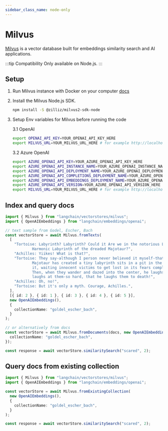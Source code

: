 ```yaml
---
sidebar_class_name: node-only
---
```


# Milvus

[Milvus](https://milvus.io/) is a vector database built for embeddings similarity search and AI applications.

:::tip Compatibility
Only available on Node.js.
:::

## Setup

1. Run Milvus instance with Docker on your computer [docs](https://milvus.io/docs/v2.1.x/install_standalone-docker.md)
2. Install the Milvus Node.js SDK.

   ```bash npm2yarn
   npm install -S @zilliz/milvus2-sdk-node
   ```

3. Setup Env variables for Milvus before running the code

   3.1 OpenAI

   ```bash
   export OPENAI_API_KEY=YOUR_OPENAI_API_KEY_HERE
   export MILVUS_URL=YOUR_MILVUS_URL_HERE # for example http://localhost:19530
   ```

   3.2 Azure OpenAI

   ```bash
   export AZURE_OPENAI_API_KEY=YOUR_AZURE_OPENAI_API_KEY_HERE
   export AZURE_OPENAI_API_INSTANCE_NAME=YOUR_AZURE_OPENAI_INSTANCE_NAME_HERE
   export AZURE_OPENAI_API_DEPLOYMENT_NAME=YOUR_AZURE_OPENAI_DEPLOYMENT_NAME_HERE
   export AZURE_OPENAI_API_COMPLETIONS_DEPLOYMENT_NAME=YOUR_AZURE_OPENAI_COMPLETIONS_DEPLOYMENT_NAME_HERE
   export AZURE_OPENAI_API_EMBEDDINGS_DEPLOYMENT_NAME=YOUR_AZURE_OPENAI_EMBEDDINGS_DEPLOYMENT_NAME_HERE
   export AZURE_OPENAI_API_VERSION=YOUR_AZURE_OPENAI_API_VERSION_HERE
   export MILVUS_URL=YOUR_MILVUS_URL_HERE # for example http://localhost:19530
   ```

## Index and query docs

```typescript
import { Milvus } from "langchain/vectorstores/milvus";
import { OpenAIEmbeddings } from "langchain/embeddings/openai";

// text sample from Godel, Escher, Bach
const vectorStore = await Milvus.fromTexts(
  [
    "Tortoise: Labyrinth? Labyrinth? Could it Are we in the notorious Little\
            Harmonic Labyrinth of the dreaded Majotaur?",
    "Achilles: Yiikes! What is that?",
    "Tortoise: They say-although I person never believed it myself-that an I\
            Majotaur has created a tiny labyrinth sits in a pit in the middle of\
            it, waiting innocent victims to get lost in its fears complexity.\
            Then, when they wander and dazed into the center, he laughs and\
            laughs at them-so hard, that he laughs them to death!",
    "Achilles: Oh, no!",
    "Tortoise: But it's only a myth. Courage, Achilles.",
  ],
  [{ id: 2 }, { id: 1 }, { id: 3 }, { id: 4 }, { id: 5 }],
  new OpenAIEmbeddings(),
  {
    collectionName: "goldel_escher_bach",
  }
);

// or alternatively from docs
const vectorStore = await Milvus.fromDocuments(docs, new OpenAIEmbeddings(), {
  collectionName: "goldel_escher_bach",
});

const response = await vectorStore.similaritySearch("scared", 2);
```

## Query docs from existing collection

```typescript
import { Milvus } from "langchain/vectorstores/milvus";
import { OpenAIEmbeddings } from "langchain/embeddings/openai";

const vectorStore = await Milvus.fromExistingCollection(
  new OpenAIEmbeddings(),
  {
    collectionName: "goldel_escher_bach",
  }
);

const response = await vectorStore.similaritySearch("scared", 2);
```
